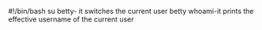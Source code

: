 #!/bin/bash
su betty- it switches the current user betty
whoami-it prints the effective username of the current user
